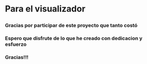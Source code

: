 <h1><p>Para el visualizador</p></h1>
<h3><p>Gracias por participar de este proyecto que tanto costó</p></h3>
<h3><p>Espero que disfrute de lo que he creado con dedicacion y esfuerzo</p></h3>
<h3><p>Gracias!!!</p></h3>
